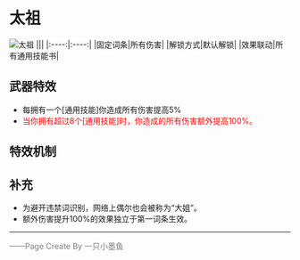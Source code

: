 # 太祖
![太祖](../Img/Texture2D_Potion/太祖.png)
|||
|:----:|:----:|
|固定词条|所有伤害|
|解锁方式|默认解锁|
|效果联动|所有通用技能书|


## 武器特效
- 每拥有一个[通用技能]你造成所有伤害提高5%
- <font color=red>当你拥有超过8个[通用技能]时，你造成的所有伤害额外提高100%。</font>

## 特效机制

## 补充
- 为避开违禁词识别，网络上偶尔也会被称为“大姐”。
- 额外伤害提升100%的效果独立于第一词条生效。
---

<font color=grey>——Page Create By 一只小墨鱼</font>
